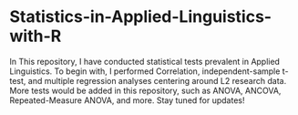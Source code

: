 # Statistics-in-Applied-Linguistics-with-R

In This repository, I have conducted statistical tests prevalent in Applied Linguistics. 
To begin with, I performed Correlation, independent-sample t-test, and multiple regression analyses centering around L2 research data.
More tests would be added in this repository, such as ANOVA, ANCOVA, Repeated-Measure ANOVA, and more. 
Stay tuned for updates!